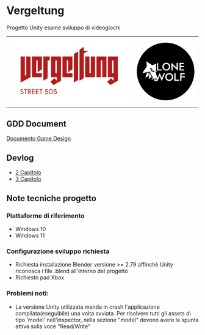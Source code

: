 # Vergeltung

Progetto Unity esame sviluppo di videogiochi

<table>
  <tr>
    <th>
        <img src="GDD/logo(Vergeltung).png" width="500"/>
    </th>
    <th>
        <img src="GDD/LogoStudio.png" width="250"/>
    </th>
  </tr>
</table>

## GDD Document
<a 
href="https://github.com/RayCatcherS/Vergeltung/blob/main/GDD/README.md" >
Documento Game Design
</a>

## Devlog
- [2 Capitolo](https://github.com/RayCatcherS/Vergeltung/blob/main/DevDiary/(2)diaryPullReqIssue%236-8-18-17/README.md)
- [3 Capitolo](https://github.com/RayCatcherS/Vergeltung/blob/main/DevDiary/(3)diaryPullReqIssue%2323/README.md)


## Note tecniche progetto
### Piattaforme di riferimento
- Windows 10
- Windows 11

### Configurazione sviluppo richiesta
- Richiesta installazione Blender versione >= 2.79 affinchè Unity riconosca i file .blend all'interno del progetto
- Richiesto pad Xbox

### Problemi noti:
- La versione Unity utilizzata manda in crash l'applicazione compilata(eseguibile) una volta avviata. Per risolvere tutti gli assets di tipo 'model' nell'inspector, nella sezione "model" devono avere la spunta attiva sulla voce "Read/Write"
